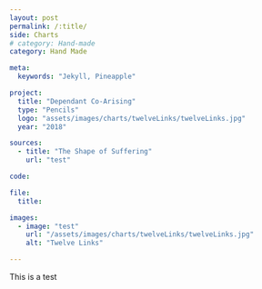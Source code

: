 ```yaml
---
layout: post
permalink: /:title/
side: Charts
# category: Hand-made
category: Hand Made

meta:
  keywords: "Jekyll, Pineapple"

project:
  title: "Dependant Co-Arising"
  type: "Pencils"
  logo: "assets/images/charts/twelveLinks/twelveLinks.jpg"
  year: "2018"

sources:
  - title: "The Shape of Suffering"
    url: "test"

code:

file:
  title:

images:
  - image: "test"
    url: "/assets/images/charts/twelveLinks/twelveLinks.jpg"
    alt: "Twelve Links"

---
```

This is a test
